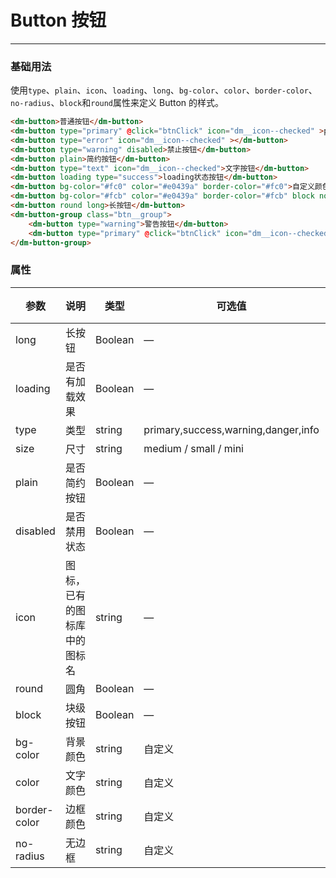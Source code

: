 # Button 按钮
----
### 基础用法
使用```type```、```plain```、```icon```、```loading```、```long```、```bg-color```、```color```、```border-color```、```no-radius```、```block```和```round```属性来定义 Button 的样式。
``` html
<dm-button>普通按钮</dm-button>
<dm-button type="primary" @click="btnClick" icon="dm__icon--checked" >primary按钮</dm-button>
<dm-button type="error" icon="dm__icon--checked" ></dm-button>
<dm-button type="warning" disabled>禁止按钮</dm-button>
<dm-button plain>简约按钮</dm-button>
<dm-button type="text" icon="dm__icon--checked">文字按钮</dm-button>
<dm-button loading type="success">loading状态按钮</dm-button>
<dm-button bg-color="#fc0" color="#e0439a" border-color="#fc0">自定义颜色</dm-button>
<dm-button bg-color="#fcb" color="#e0439a" border-color="#fcb" block no-radius class="btn__block">块按钮</dm-button>
<dm-button round long>长按钮</dm-button>
<dm-button-group class="btn__group">
    <dm-button type="warning">警告按钮</dm-button>
    <dm-button type="primary" @click="btnClick" icon="dm__icon--checked" >primary按钮</dm-button>
</dm-button-group>
```

### 属性
| 参数      | 说明    | 类型      | 可选值       | 默认值   |
|---------- |-------- |---------- |-------------  |-------- |
| long     | 长按钮   | Boolean  |    — | false   |
| loading     | 是否有加载效果   | Boolean  |    — | false   |
| type     | 类型   | string    |   primary,success,warning,danger,info |     —    |
| size     | 尺寸   | string    |   medium / small / mini |     —    |
| plain     | 是否简约按钮   | Boolean    | — | false   |
| disabled  | 是否禁用状态    | Boolean   | —   | false   |
| icon  | 图标，已有的图标库中的图标名 | string   |  —  |  —  |
| round     | 圆角   | Boolean  |    — | false   |
| block     | 块级按钮   | Boolean  |    — | false   |
| bg-color     | 背景颜色   | string    | 自定义 |     —    |
| color     | 文字颜色   | string    |  自定义 |     —    |
| border-color     | 边框颜色   | string    |   自定义 |     —    | 
| no-radius     | 无边框   | string    |   自定义 |     —    | 

